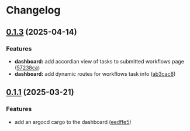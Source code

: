 # Changelog

## [0.1.3](https://github.com/DiamondLightSource/workflows/compare/dashboard@v0.1.2...dashboard@v0.1.3) (2025-04-14)


### Features

* **dashboard:** add accordian view of tasks to submitted workflows page ([57238ca](https://github.com/DiamondLightSource/workflows/commit/57238ca878185dad79395f5e97645c090d320960))
* **dashboard:** add dynamic routes for workflows task info ([ab3cac8](https://github.com/DiamondLightSource/workflows/commit/ab3cac86c92701ce9401cfb6e9906b4747ec586c))

## [0.1.1](https://github.com/DiamondLightSource/workflows/compare/dashboard@v0.1.0...dashboard@v0.1.1) (2025-03-21)


### Features

* add an argocd cargo to the dashboard ([eedffe5](https://github.com/DiamondLightSource/workflows/commit/eedffe5ca5aa5a831ebb505b44771268fada840f))

